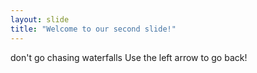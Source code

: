 ```yaml
---
layout: slide
title: "Welcome to our second slide!"
---
```

don't go chasing waterfalls
Use the left arrow to go back!
